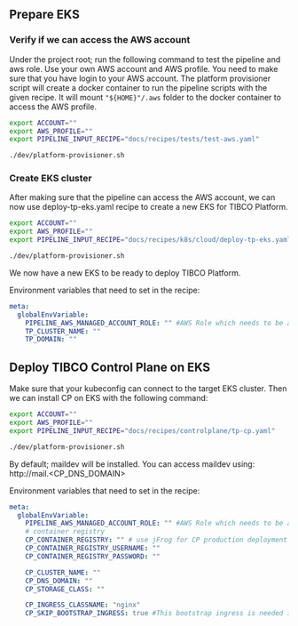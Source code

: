 ## Prepare EKS

### Verify if we can access the AWS account

Under the project root; run the following command to test the pipeline and aws role. Use your own AWS account and AWS profile.
You need to make sure that you have login to your AWS account. The platform provisioner script will create a docker container to run the pipeline scripts with the given recipe.
It will mount `"${HOME}"/.aws` folder to the docker container to access the AWS profile.

```bash
export ACCOUNT=""
export AWS_PROFILE=""
export PIPELINE_INPUT_RECIPE="docs/recipes/tests/test-aws.yaml"

./dev/platform-provisioner.sh
```

### Create EKS cluster

After making sure that the pipeline can access the AWS account, we can now use deploy-tp-eks.yaml recipe to create a new EKS for TIBCO Platform.

```bash
export ACCOUNT=""
export AWS_PROFILE=""
export PIPELINE_INPUT_RECIPE="docs/recipes/k8s/cloud/deploy-tp-eks.yaml"

./dev/platform-provisioner.sh
```

We now have a new EKS to be ready to deploy TIBCO Platform.

Environment variables that need to set in the recipe:
```yaml
meta:
  globalEnvVariable:
    PIPELINE_AWS_MANAGED_ACCOUNT_ROLE: "" #AWS Role which needs to be assumed
    TP_CLUSTER_NAME: ""
    TP_DOMAIN: ""
```

## Deploy TIBCO Control Plane on EKS

Make sure that your kubeconfig can connect to the target EKS cluster. Then we can install CP on EKS with the following command:

```bash
export ACCOUNT=""
export AWS_PROFILE=""
export PIPELINE_INPUT_RECIPE="docs/recipes/controlplane/tp-cp.yaml"

./dev/platform-provisioner.sh
```

By default; maildev will be installed. You can access maildev using: http://mail.<CP_DNS_DOMAIN>

Environment variables that need to set in the recipe:
```yaml
meta:
  globalEnvVariable:
    PIPELINE_AWS_MANAGED_ACCOUNT_ROLE: "" #AWS Role which needs to be assumed
    # container registry
    CP_CONTAINER_REGISTRY: "" # use jFrog for CP production deployment 
    CP_CONTAINER_REGISTRY_USERNAME: ""
    CP_CONTAINER_REGISTRY_PASSWORD: ""

    CP_CLUSTER_NAME: ""
    CP_DNS_DOMAIN: ""
    CP_STORAGE_CLASS: "" 

    CP_INGRESS_CLASSNAME: "nginx" 
    CP_SKIP_BOOTSTRAP_INGRESS: true #This bootstrap ingress is needed in case of onprem minikube etc, needs to be skipped for aws
```
